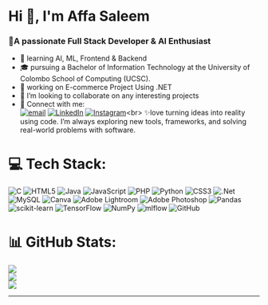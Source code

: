 # Hi 👋, I'm Affa Saleem
<h3>💫A passionate Full Stack Developer & AI Enthusiast</h3>

- 🌱 learning AI, ML, Frontend & Backend<br>
- 🎓 pursuing a Bachelor of Information Technology at the University of Colombo School of Computing (UCSC).
- 🔭 working on E-commerce Project Using .NET<br>
- 👯 I’m looking to collaborate on any interesting projects<br>
- 📩 Connect with me:<br>
 [![email](https://img.shields.io/badge/Email-D14836?logo=gmail&logoColor=white)](https://mail.google.com/mail/u/0/#sent?compose=CllgCJTJnxvqWpDmShJLtRWZLnzlHGpGWllzfJVGWtzsmCKGfqGDwTknvvjfdrvtcjkVKNjdzfL) [![LinkedIn](https://img.shields.io/badge/LinkedIn-%230077B5.svg?logo=linkedin&logoColor=white)](https://linkedin.com/in/affa-saleem-23ba2b276) [![Instagram](https://img.shields.io/badge/Instagram-%23E4405F.svg?logo=Instagram&logoColor=white)](https://instagram.com/hiddenbutterfly._)<br>
✨love turning ideas into reality using code. I’m always exploring new tools, frameworks, and solving real-world problems with software.<br>
# 💻 Tech Stack:
![C](https://img.shields.io/badge/c-%2300599C.svg?style=for-the-badge&logo=c&logoColor=white) ![HTML5](https://img.shields.io/badge/html5-%23E34F26.svg?style=for-the-badge&logo=html5&logoColor=white) ![Java](https://img.shields.io/badge/java-%23ED8B00.svg?style=for-the-badge&logo=openjdk&logoColor=white) ![JavaScript](https://img.shields.io/badge/javascript-%23323330.svg?style=for-the-badge&logo=javascript&logoColor=%23F7DF1E) ![PHP](https://img.shields.io/badge/php-%23777BB4.svg?style=for-the-badge&logo=php&logoColor=white) ![Python](https://img.shields.io/badge/python-3670A0?style=for-the-badge&logo=python&logoColor=ffdd54) ![CSS3](https://img.shields.io/badge/css3-%231572B6.svg?style=for-the-badge&logo=css3&logoColor=white) ![.Net](https://img.shields.io/badge/.NET-5C2D91?style=for-the-badge&logo=.net&logoColor=white) ![MySQL](https://img.shields.io/badge/mysql-4479A1.svg?style=for-the-badge&logo=mysql&logoColor=white) ![Canva](https://img.shields.io/badge/Canva-%2300C4CC.svg?style=for-the-badge&logo=Canva&logoColor=white) ![Adobe Lightroom](https://img.shields.io/badge/Adobe%20Lightroom-31A8FF.svg?style=for-the-badge&logo=Adobe%20Lightroom&logoColor=white) ![Adobe Photoshop](https://img.shields.io/badge/adobe%20photoshop-%2331A8FF.svg?style=for-the-badge&logo=adobe%20photoshop&logoColor=white) ![Pandas](https://img.shields.io/badge/pandas-%23150458.svg?style=for-the-badge&logo=pandas&logoColor=white) ![scikit-learn](https://img.shields.io/badge/scikit--learn-%23F7931E.svg?style=for-the-badge&logo=scikit-learn&logoColor=white) ![TensorFlow](https://img.shields.io/badge/TensorFlow-%23FF6F00.svg?style=for-the-badge&logo=TensorFlow&logoColor=white) ![NumPy](https://img.shields.io/badge/numpy-%23013243.svg?style=for-the-badge&logo=numpy&logoColor=white) ![mlflow](https://img.shields.io/badge/mlflow-%23d9ead3.svg?style=for-the-badge&logo=numpy&logoColor=blue) ![GitHub](https://img.shields.io/badge/github-%23121011.svg?style=for-the-badge&logo=github&logoColor=white)
# 📊 GitHub Stats:
![](https://github-readme-stats.vercel.app/api?username=affasaleem&theme=onedark&hide_border=false&include_all_commits=false&count_private=false)<br/>
![](https://nirzak-streak-stats.vercel.app/?user=affasaleem&theme=onedark&hide_border=false)<br/>
![](https://github-readme-stats.vercel.app/api/top-langs/?username=affasaleem&theme=onedark&hide_border=false&include_all_commits=false&count_private=false&layout=compact)

<!--## 🏆 GitHub Trophies
![](https://github-profile-trophy.vercel.app/?username=affasaleem&theme=radical&no-frame=false&no-bg=false&margin-w=4)-->

<!--### 🔝 Top Contributed Repo
![](https://github-contributor-stats.vercel.app/api?username=affasaleem&limit=5&theme=dark&combine_all_yearly_contributions=true)-->

---
<!--[![](https://visitcount.itsvg.in/api?id=affasaleem&icon=0&color=0)](https://visitcount.itsvg.in)-->

<!-- Proudly created with GPRM ( https://gprm.itsvg.in ) -->
